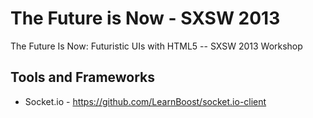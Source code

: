 The Future is Now - SXSW 2013
==============

The Future Is Now: Futuristic UIs with HTML5 -- SXSW 2013 Workshop

## Tools and Frameworks
* Socket.io - https://github.com/LearnBoost/socket.io-client
